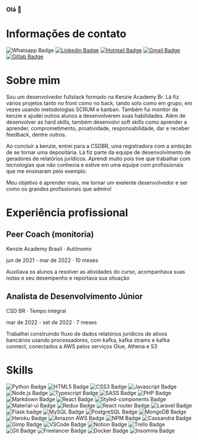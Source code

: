 ### Olá 👋

<!--
**Iago-pixel/Iago-pixel** is a ✨ _special_ ✨ repository because its `README.md` (this file) appears on your GitHub profile.

Here are some ideas to get you started:

- 🔭 I’m currently working on ...
- 🌱 I’m currently learning ...
- 👯 I’m looking to collaborate on ...
- 🤔 I’m looking for help with ...
- 💬 Ask me about ...
- 📫 How to reach me: ...
- 😄 Pronouns: ...
- ⚡ Fun fact: ...
-->

# Informações de contato

![Whatsapp Badge](https://img.shields.io/badge/-+5584987473102-25D366?style=flat-square&logo=whatsapp&logoColor=white&link=tel:+5584987473102)
[![Linkedin Badge](https://img.shields.io/badge/-Iago-blue?style=flat-square&logo=Linkedin&logoColor=white&link=https://www.linkedin.com/in/iago-vinicius-souza/)](https://www.linkedin.com/in/iago-vinicius-souza/) 
[![Hotmail Badge](https://img.shields.io/badge/-pristonvinicius@hotmail.com-0078D4?style=flat-square&logo=microsoft-outlook&logoColor=white&link=mailto:pristonvinicius@hotmail.com)](mailto:pristonvinicius@hotmail.com)
[![Gmail Badge](https://img.shields.io/badge/-pristonvinicius@gmail.com-c14438?style=flat-square&logo=Gmail&logoColor=white&link=mailto:pristonvinicius@gmail.com)](mailto:pristonvinicius@gmail.com)
[![Gitlab Badge](https://img.shields.io/badge/-@Iagopixel-330F63?style=flat-square&logo=gitlab&logoColor=white&link=https://gitlab.com/Iago-pixel)](https://gitlab.com/Iago-pixel)


# Sobre mim

<p>Sou um desenvolvedor fullstack formado na Kenzie Academy Br. Lá fiz vários projetos tanto no front como no back, tando solo como em grupo, em vezes usando metodologias SCRUM e kanban. Também fui monitor da kenzie e ajudei outros alunos a desenvolverem suas habilidades. Além de desenvolver as hard skills, também desenvolvi soft skills como aprender a aprender, comprometimento, proatividade, responsabilidade, dar e receber feedback, dentre outros.</p>
<p>Ao concluir a kenzie, entrei para a CSDBR, uma registradora com a ambição de se tornar uma depositária. Lá fiz parte da equipe de desenvolvimento de geradores de relatórios jurídicos. Aprendi muito pois tive que trabalhar com tecnologias que não conhecia e estive em uma equipe com profissionais que me ensinaram pelo exemplo.</p>
<p>Meu objetivo é aprender mais, me tornar um exelente desenvolvedor e ser como os grandes profissionais que admiro!</p>

# Experiência profissional

## Peer Coach (monitoria)
<p>Kenzie Academy Brasil · Autônomo</p>
<p>jun de 2021 - mar de 2022 · 10 meses</p>
<p>Auxiliava os alunos a resolver as atividades do curso, acompanhava suas notas e seu desempenho e reportava sua situação</p>

## Analista de Desenvolvimento Júnior
<p>CSD BR · Tempo integral</p>
<p>mar de 2022 - set de 2022 · 7 meses</p>
<p>Trabalhei construindo fluxo de dados relatórios jurídicos de ativos bancários usando processadores, com kafka, kafka strams e kafka connect, conectados a AWS pelos serviços Glue, Athena e S3</p>

# Skills

![Python Badge](https://img.shields.io/badge/Python-3776AB?style=flat-square&logo=python&logoColor=white)
![HTML5 Badge](https://img.shields.io/badge/HTML5-E34F26?style=flat-square&logo=html5&logoColor=white)
![CSS3 Badge](https://img.shields.io/badge/CSS3-1572B6?style=flat-square&logo=css3&logoColor=white)
![Javascript Badge](https://img.shields.io/badge/JavaScript-F7DF1E?style=flat-square&logo=javascript&logoColor=black)
![Node.js Badge](https://img.shields.io/badge/Node.js-43853D?style=flat-square&logo=node.js&logoColor=white)
![Typescript Badge](https://img.shields.io/badge/TypeScript-007ACC?style=flat-square&logo=typescript&logoColor=white)
![SASS Badge](https://img.shields.io/badge/Sass-CC6699?style=flat-square&logo=sass&logoColor=white)
![PHP Badge](https://img.shields.io/badge/PHP-777BB4?style=flat-square&logo=php&logoColor=white)
![Markdown Badge](https://img.shields.io/badge/Markdown-000000?style=flat-square&logo=markdown&logoColor=white)
![React Badge](https://img.shields.io/badge/React-20232A?style=flat-square&logo=react&logoColor=61DAFB)
![Styled-components Badge](https://img.shields.io/badge/styled--components-DB7093?style=flat-square&logo=styled-components&logoColor=white)
![Material-ui Badge](https://img.shields.io/badge/Material--UI-0081CB?style=flat-square&logo=material-ui&logoColor=white)
![Redux Badge](https://img.shields.io/badge/Redux-593D88?style=flat-square&logo=redux&logoColor=white)
![React router Badge](https://img.shields.io/badge/React_Router-CA4245?style=flat-square&logo=react-router&logoColor=white)
![Laravel Badge](https://img.shields.io/badge/Laravel-FF2D20?style=flat-square&logo=laravel&logoColor=white)
![Flask badge](https://img.shields.io/badge/Flask-000000?style=flat-square&logo=flask&logoColor=white)
![MySQL Badge](https://img.shields.io/badge/MySQL-00000F?style=flat-square&logo=mysql&logoColor=white)
![PostgreSQL Badge](https://img.shields.io/badge/PostgreSQL-316192?style=flat-square&logo=postgresql&logoColor=white)
![MongoDB Badge](https://img.shields.io/badge/MongoDB-4EA94B?style=flat-square&logo=mongodb&logoColor=white)
![Heroku Badge](https://img.shields.io/badge/Heroku-430098?style=flat-square&logo=heroku&logoColor=white)
![Amazon AWS Badge](https://img.shields.io/badge/Amazon_AWS-232F3E?style=flat-square&logo=amazon-aws&logoColor=white)
![NPM Badge](https://img.shields.io/badge/npm-CB3837?style=flat-square&logo=npm&logoColor=white)
![Cassandra Badge](https://img.shields.io/badge/Cassandra-1287B1?style=flat-square&logo=apache%20cassandra&logoColor=white)
![Gimp Badge](https://img.shields.io/badge/gimp-5C5543?style=flat-square&logo=gimp&logoColor=white)
![VSCode Badge](https://img.shields.io/badge/Visual_Studio_Code-0078D4?style=flat-square&logo=visual%20studio%20code&logoColor=white)
![Notion Badge](https://img.shields.io/badge/Notion-000000?style=flat-square&logo=notion&logoColor=white)
![Trello Badge](https://img.shields.io/badge/Trello-0052CC?style=flat-square&logo=trello&logoColor=white)
![Git Badge](https://img.shields.io/badge/GIT-E44C30?style=flat-square&logo=git&logoColor=white)
![Freelancer Badge](https://img.shields.io/badge/Freelancer-29B2FE?style=flat-square&logo=Freelancer&logoColor=white)
![Docker Badge](https://img.shields.io/badge/docker-%230db7ed.svg?style=flat-square&logo=docker&logoColor=white)
![Insomnia Badge](https://img.shields.io/badge/Insomnia-4000BF?logo=insomnia&logoColor=white&style=flat-square)
